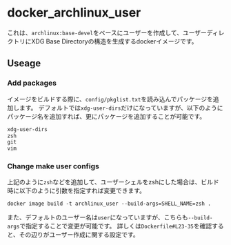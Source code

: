# docker_archlinux_user

これは、`archlinux:base-devel`をベースにユーザーを作成して、ユーザーディレクトリにXDG Base Directoryの構造を生成するdockerイメージです。

## Useage

### Add packages

イメージをビルドする際に、`config/pkglist.txt`を読み込んでパッケージを追加します。
デフォルトでは`xdg-user-dirs`だけになっていますが、以下のようにパッケージ名を追加すれば、更にパッケージを追加することが可能です。

```config/pkglist.txt
xdg-user-dirs
zsh
git
vim
```

### Change make user configs

上記のように`zsh`などを追加して、ユーザーシェルをzshにした場合は、ビルド時に以下のように引数を指定すれば変更できます。

```zsh:terminal
docker image build -t archlinux_user --build-args=SHELL_NAME=zsh .
```

また、デフォルトのユーザー名は`user`になっていますが、こちらも`--build-args`で指定することで変更が可能です。
詳しくは`Dockerfile#L23-35`を確認すると、その辺りがユーザー作成に関する設定です。
